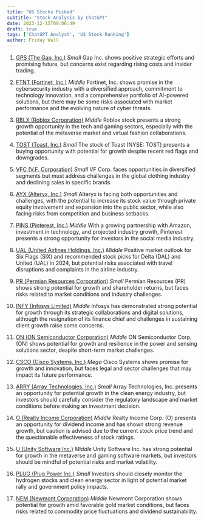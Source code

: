 ```yaml
---
title: "US Stocks Picked"
subtitle: "Stock Analysis by ChatGPT"
date: 2023-12-15T09:06:49
draft: true
tags: ['ChatGPT Analyst', 'US Stock Ranking']
author: Friday Wall
---
```


1. [GPS (The Gap, Inc.)](/us/gps) *Small* Gap Inc. shows positive strategic efforts and promising future, but concerns exist regarding rising costs and insider trading.

1. [FTNT (Fortinet, Inc.)](/us/ftnt) *Middle* Fortinet, Inc. shows promise in the cybersecurity industry with a diversified approach, commitment to technology innovation, and a comprehensive portfolio of AI-powered solutions, but there may be some risks associated with market performance and the evolving nature of cyber threats.

1. [RBLX (Roblox Corporation)](/us/rblx) *Middle* Roblox stock presents a strong growth opportunity in the tech and gaming sectors, especially with the potential of the metaverse market and virtual fashion collaborations.

1. [TOST (Toast, Inc.)](/us/tost) *Small* The stock of Toast (NYSE: TOST) presents a buying opportunity with potential for growth despite recent red flags and downgrades.

1. [VFC (V.F. Corporation)](/us/vfc) *Small* VF Corp. faces opportunities in diversified segments but must address challenges in the global clothing industry and declining sales in specific brands

1. [AYX (Alteryx, Inc.)](/us/ayx) *Small* Alteryx is facing both opportunities and challenges, with the potential to increase its stock value through private equity involvement and expansion into the public sector, while also facing risks from competition and business setbacks.

1. [PINS (Pinterest, Inc.)](/us/pins) *Middle* With a growing partnership with Amazon, investment in technology, and projected industry growth, Pinterest presents a strong opportunity for investors in the social media industry.

1. [UAL (United Airlines Holdings, Inc.)](/us/ual) *Middle* Positive market outlook for Six Flags (SIX) and recommended stock picks for Delta (DAL) and United (UAL) in 2024, but potential risks associated with travel disruptions and complaints in the airline industry.

1. [PR (Permian Resources Corporation)](/us/pr) *Small* Permian Resources (PR) shows strong potential for growth and shareholder returns, but faces risks related to market conditions and industry challenges.

1. [INFY (Infosys Limited)](/us/infy) *Middle* Infosys has demonstrated strong potential for growth through its strategic collaborations and digital solutions, although the resignation of its finance chief and challenges in sustaining client growth raise some concerns.

1. [ON (ON Semiconductor Corporation)](/us/on) *Middle* ON Semiconductor Corp. (ON) shows potential for growth and resilience in the power and sensing solutions sector, despite short-term market challenges.

1. [CSCO (Cisco Systems, Inc.)](/us/csco) *Mega* Cisco Systems shows promise for growth and innovation, but faces legal and sector challenges that may impact its future performance.

1. [ARRY (Array Technologies, Inc.)](/us/arry) *Small* Array Technologies, Inc. presents an opportunity for potential growth in the clean energy industry, but investors should carefully consider the regulatory landscape and market conditions before making an investment decision.

1. [O (Realty Income Corporation)](/us/o) *Middle* Realty Income Corp. (O) presents an opportunity for dividend income and has shown strong revenue growth, but caution is advised due to the current stock price trend and the questionable effectiveness of stock ratings.

1. [U (Unity Software Inc.)](/us/u) *Middle* Unity Software Inc. has strong potential for growth in the metaverse and gaming software markets, but investors should be mindful of potential risks and market volatility.

1. [PLUG (Plug Power Inc.)](/us/plug) *Small* Investors should closely monitor the hydrogen stocks and clean energy sector in light of potential market rally and government policy impacts.

1. [NEM (Newmont Corporation)](/us/nem) *Middle* Newmont Corporation shows potential for growth amid favorable gold market conditions, but faces risks related to commodity price fluctuations and dividend sustainability.


                